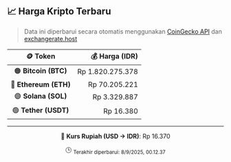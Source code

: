 

<!-- HARGA_KRIPTO -->
## 📈 Harga Kripto Terbaru

> Data ini diperbarui secara otomatis menggunakan [CoinGecko API](https://www.coingecko.com/) dan [exchangerate.host](https://exchangerate.host/)

<div align="center">

| 🪙 Token | 💰 Harga (IDR) |
|:------:|---------------:|
| 🟠 **Bitcoin (BTC)**   | Rp 1.820.275.378 |
| 🔵 **Ethereum (ETH)**  | Rp 70.205.221 |
| 🟣 **Solana (SOL)**    | Rp 3.329.887 |
| 🟢 **Tether (USDT)**   | Rp 16.380 |

---

💱 **Kurs Rupiah (USD → IDR)**: Rp 16.370

🕒 <sub>Terakhir diperbarui: 8/9/2025, 00.12.37</sub>

</div>
<!-- /HARGA_KRIPTO -->